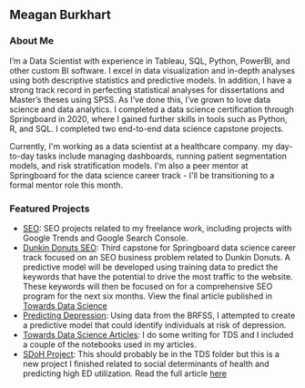 ## Meagan Burkhart
### About Me
I’m a Data Scientist with experience in Tableau, SQL, Python, PowerBI, and other custom BI software. I excel in data visualization and in-depth analyses using both descriptive statistics and predictive models. In addition, I have a strong track record in perfecting statistical analyses for dissertations and Master’s theses using SPSS. As I’ve done this, I’ve grown to love data science and data analytics. I completed a data science certification through Springboard in 2020, where I gained further skills in tools such as Python, R, and SQL. I completed two end-to-end data science capstone projects. 

Currently, I'm working as a data scientist at a healthcare company. my day-to-day tasks include managing dashboards, running patient segmentation models, and risk stratification models. I'm also a peer mentor at Springboard for the data science career track - I'll be transitioning to a formal mentor role this month.

### Featured Projects
- [SEO](https://github.com/meagvo/SEO): SEO projects related to my freelance work, including projects with Google Trends and Google Search Console.
- [Dunkin Donuts SEO](https://github.com/meagvo/DunkinDonutsSEOproject): Third capstone for Springboard data science career track focused on an SEO business problem related to Dunkin Donuts. A predictive model will be developed using training data to predict the keywords that have the potential to drive the most traffic to the website. These keywords will then be focused on for a comprehensive SEO program for the next six months. View the final article published in [Towards Data Science](https://towardsdatascience.com/dunkin-donuts-seo-project-in-python-967b6ce18de5)  
- [Predicting Depression](https://github.com/meagvo/BRFSS_Capstone2): Using data from the BRFSS, I attempted to create a predictive model that could identify individuals at risk of depression.
- [Towards Data Science Articles](https://github.com/meagvo/TowardsDataScience): I do some writing for TDS and I included a couple of the notebooks used in my articles.
- [SDoH Project](https://github.com/meagvo/SDOHproject): This should probably be in the TDS folder but this is a new project I finished related to social determinants of health and predicting high ED utilization. Read the full article [here](https://towardsdatascience.com/predicting-high-emergency-room-visit-rates-5fff6a8950f4)


